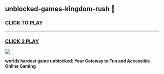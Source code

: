 
## unblocked-games-kingdom-rush 👋
<h3>
<a href="https://premium.freeplayer.one?title=unblocked-games-kingdom-rush&ref=14F">CLICK TO PLAY</a></h3>
<hr>

<h3>
<a href="https://premium.freeplayer.one?title=unblocked-games-kingdom-rush&ref=14F">CLICK 2 PLAY</a>
  
</h3>

<a href="https://premium.freeplayer.one?title=unblocked-games-kingdom-rush&ref=12F/"><img src="https://clearcache.store/games.png"></a>


**worlds hardest game unblocked: Your Gateway to Fun and Accessible Online Gaming**

